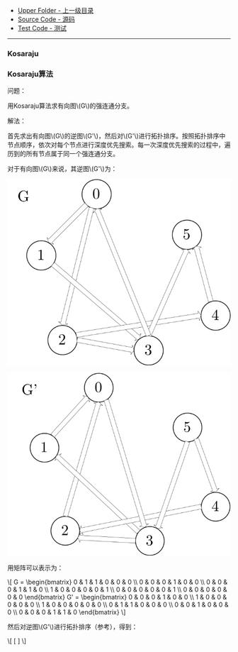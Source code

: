 * [Upper Folder - 上一级目录](../../)
* [Source Code - 源码](https://github.com/zhaochenyou/Way-to-Algorithm/blob/master/src/GraphTheory/Connectivity/Kosaraju.hpp)
* [Test Code - 测试](https://github.com/zhaochenyou/Way-to-Algorithm/blob/master/src/GraphTheory/Connectivity/Kosaraju.cpp)

--------

### Kosaraju
### Kosaraju算法
<div>
问题：
<p id="i">用Kosaraju算法求有向图\(G\)的强连通分支。 </p>
解法：
<p id="i">首先求出有向图\(G\)的逆图\(G'\)，然后对\(G'\)进行拓扑排序。按照拓扑排序中节点顺序，依次对每个节点进行深度优先搜索。每一次深度优先搜索的过程中，遍历到的所有节点属于同一个强连通分支。 </p>
<p id="i">对于有向图\(G\)来说，其逆图\(G'\)为：</p>
<p id="c"><img src="../res/Kosaraju1.svg" /></p>
<p id="c"><img src="../res/Kosaraju2.svg" /></p>
<p id="i">用矩阵可以表示为：</p>
\[
G =
\begin{bmatrix}
0 & 1 & 1 & 0 & 0 & 0 \\
0 & 0 & 0 & 1 & 0 & 0 \\
0 & 0 & 0 & 1 & 1 & 0 \\
1 & 0 & 0 & 0 & 0 & 1 \\
0 & 0 & 0 & 0 & 0 & 1 \\
0 & 0 & 0 & 0 & 0 & 0
\end{bmatrix}
G' =
\begin{bmatrix}
0 & 0 & 0 & 1 & 0 & 0 \\
1 & 0 & 0 & 0 & 0 & 0 \\
1 & 0 & 0 & 0 & 0 & 0 \\
0 & 1 & 1 & 0 & 0 & 0 \\
0 & 0 & 1 & 0 & 0 & 0 \\
0 & 0 & 0 & 1 & 1 & 0
\end{bmatrix}
\]
<p id="i">然后对逆图\(G'\)进行拓扑排序（参考<Topological Sort>），得到：</p>
\[ [ ] \]

</div>
